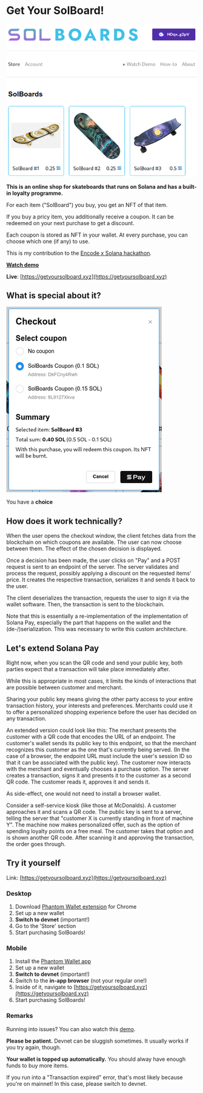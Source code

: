 # Get Your SolBoard!

![Home screenshot](/img/home.png)

**This is an online shop for skateboards that runs on Solana and has a built-in loyalty programme.**

For each item ("SolBoard") you buy, you get an NFT of that item.

If you buy a pricy item, you additionally receive a coupon. It can be redeemed on your next purchase to get a discount.

Each coupon is stored as NFT in your wallet. At every purchase, you can choose which one (if any) to use.

This is my contribution to the [Encode x Solana hackathon](https://www.encode.club/encode-solana-hackathon).

**[Watch demo](https://loom.com)**

**Live**: [https://getyoursolboard.xyz](https://getyoursolboard.xyz)

## What is special about it?

![Checkout](/img/checkout.png)

You have a **choice**

## How does it work technically?

When the user opens the checkout window, the client fetches data from the blockchain on which coupons are available. The user can now choose between them. The effect of the chosen decision is displayed.

Once a decision has been made, the user clicks on "Pay" and a POST request is sent to an endpoint of the server. The server validates and process the request, possibly applying a discount on the requested items' price. It creates the respective transaction, serializes it and sends it back to the user.

The client deserializes the transaction, requests the user to sign it via the wallet software. Then, the transaction is sent to the blockchain.

Note that this is essentially a re-implementation of the implementation of Solana Pay, especially the part that happens on the wallet and the (de-/)serialization. This was necessary to write this custom architecture.

## Let's extend Solana Pay

Right now, when you scan the QR code and send your public key, both parties expect that a transaction will take place immediately after.

While this is appropriate in most cases, it limits the kinds of interactions that are possible between customer and merchant.

Sharing your public key means giving the other party access to your entire transaction history, your interests and preferences. Merchants could use it to offer a personalized shopping experience before the user has decided on any transaction.

An extended version could look like this: The merchant presents the customer with a QR code that encodes the URL of an endpoint. The customer's wallet sends its public key to this endpoint, so that the merchant recognizes this customer as the one that's currently being served. (In the case of a browser, the endpoint URL must include the user's session ID so that it can be associated with the public key). The customer now interacts with the merchant and eventually chooses a purchase option. The server creates a transaction, signs it and presents it to the customer as a second QR code. The customer reads it, approves it and sends it.

As side-effect, one would not need to install a browser wallet.

Consider a self-service kiosk (like those at McDonalds). A customer approaches it and scans a QR code. The public key is sent to a server, telling the server that "customer X is currently standing in front of machine Y". The machine now makes personalized offer, such as the option of spending loyalty points on a free meal. The customer takes that option and is shown another QR code. After scanning it and approving the transaction, the order goes through.

## Try it yourself

Link: [https://getyoursolboard.xyz](https://getyoursolboard.xyz)

### Desktop

1. Download [Phantom Wallet extension](https://chrome.google.com/webstore/detail/phantom/bfnaelmomeimhlpmgjnjophhpkkoljpa) for Chrome
2. Set up a new wallet
3. **Switch to devnet** (important!)
4. Go to the 'Store' section
5. Start purchasing SolBoards!

### Mobile

1. Install the [Phantom Wallet app](https://phantom.app/)
2. Set up a new wallet
3. **Switch to devnet** (important!)
4. Switch to the **in-app browser** (not your regular one!)
5. Inside of it, navigate to [https://getyoursolboard.xyz](https://getyoursolboard.xyz)
5. Start purchasing SolBoards!

### Remarks

Running into issues? You can also watch this [demo](loom.com).

**Please be patient.** Devnet can be sluggish sometimes. It usually works if you try again, though.

**Your wallet is topped up automatically.** You should alway have enough funds to buy more items.

If you run into a "Transaction expired" error, that's most likely because you're on mainnet! In this case, please switch to devnet.
